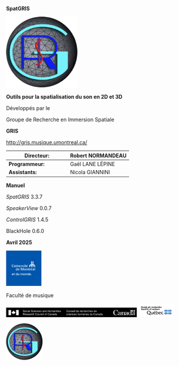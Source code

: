 **SpatGRIS**

<img src="./media-fr/media/image1.png"
style="width:2.01572in;height:2in" />

**Outils pour la spatialisation du son en 2D et 3D**

Développés par le

Groupe de Recherche en Immersion Spatiale

**GRIS**

<http://gris.musique.umontreal.ca/>

<table>
<colgroup>
<col style="width: 50%" />
<col style="width: 50%" />
</colgroup>
<thead>
<tr class="header">
<th><strong>Directeur:</strong></th>
<th>Robert NORMANDEAU</th>
</tr>
</thead>
<tbody>
<tr class="odd">
<td><strong>Programmeur:</strong></td>
<td>Gaël LANE LÉPINE</td>
</tr>
<tr class="even">
<td><strong>Assistants:</strong></td>
<td>Nicola GIANNINI</td>
</tr>
</tbody>
</table>

**Manuel**

*SpatGRIS* 3.3.7

*SpeakerView* 0.0.7

*ControlGRIS* 1.4.5

BlackHole 0.6.0

**Avril 2025**

<img src="./media-fr/media/image2.png"
style="width:1in;height:1in" />

Faculté de musique

<img src="./media-fr/media/image3.png"
style="width:3.71155in;height:0.27559in" />
<img src="./media-fr/media/image4.png"
style="width:1.02116in;height:0.3937in" />

<!-- TODO: find a way to integrate that table of content with mdbook -->
<!-- **Table des matières** -->

<!-- [1. Présentation générale -->
<!-- [6](#groupe-de-recherche-en-immersion-spatiale-gris)](#groupe-de-recherche-en-immersion-spatiale-gris) -->

<!-- [1.1. SpatGRIS est un outil de spatialisation -->
<!-- [6](#spatgris-est-un-outil-de-spatialisation-et-de-locaisation)](#spatgris-est-un-outil-de-spatialisation-et-de-locaisation) -->

<!-- [1.1.1. Spatialisation [6](#spatialisation)](#spatialisation) -->

<!-- [1.1.2. Localisation [6](#localisation)](#localisation) -->

<!-- [1.2. SpatGRIS est un enregistreur et un lecteur -->
<!-- [6](#spatgris-est-un-enregistreur-et-un-lecteur)](#spatgris-est-un-enregistreur-et-un-lecteur) -->

<!-- [1.3. SpatGRIS fabrique des configurations de haut-parleurs -->
<!-- [6](#spatgris-produit-des-configurations-de-haut-parleurs)](#spatgris-produit-des-configurations-de-haut-parleurs) -->

<!-- [1.3.1. Configuration DOME -->
<!-- [6](#configuration-dome)](#configuration-dome) -->

<!-- [1.3.2 Configuration CUBE [6](#configuration-cube)](#configuration-cube) -->

<!-- [1.4. Les haut-parleurs peuvent faire partie de la spatialisation et de -->
<!-- la localisation -->
<!-- [6](#les-haut-parleurs-participe-à-la-spatialisation-et-à-la-localisation)](#les-haut-parleurs-participe-à-la-spatialisation-et-à-la-localisation) -->

<!-- [1.5. Les trois composantes de SpatGRIS -->
<!-- [7](#les-trois-composantes-de-spatgris)](#les-trois-composantes-de-spatgris) -->

<!-- [1.6. Qu'y a-t-il de nouveau et d'amélioré dans ControlGRIS/SpatGRIS? -->
<!-- [7](#quy-a-t-il-de-nouveau-et-damélioré-dans-controlgrisspatgris)](#quy-a-t-il-de-nouveau-et-damélioré-dans-controlgrisspatgris) -->

<!-- [1.7. Groupe de Recherche en Immersion Spatiale (GRIS) -->
<!-- [8](#groupe-de-recherche-en-immersion-spatiale-gris)](#groupe-de-recherche-en-immersion-spatiale-gris) -->

<!-- [2. INTRODUCTION [8](#introduction)](#introduction) -->

<!-- [2.1. Architecture [8](#architecture)](#architecture) -->

<!-- [2.2. SpatGRIS [9](#spatgris)](#spatgris) -->

<!-- [2.2.1. L'histoire [9](#lhistoire)](#lhistoire) -->

<!-- [2.2.2. Configuration requise -->
<!-- [9](#configuration-requise)](#configuration-requise) -->

<!-- [2.2.3. Notes d'installation -->
<!-- [9](#notes-dinstallation)](#notes-dinstallation) -->

<!-- [2.2.4. Accès au microphone -->
<!-- [10](#accès-au-microphone)](#accès-au-microphone) -->

<!-- [2.2.5. Volume de BlackHole à 0 dB -->
<!-- [10](#volume-de-blackhole-à-0-db)](#volume-de-blackhole-à-0-db) -->

<!-- [2.2.6. Nouveaux utilisateurs de BlackHole et de macOS 14 Sonoma -->
<!-- [10](#nouveaux-utilisateurs-de-blackhole-et-de-macos-14-sonoma)](#nouveaux-utilisateurs-de-blackhole-et-de-macos-14-sonoma) -->

<!-- [2.3. ControlGRIS [10](#controlgris2)](#controlgris2) -->

<!-- [2.3.1. L’histoire [10](#lhistoire-1)](#lhistoire-1) -->

<!-- [2.3.2. Configuration requise -->
<!-- [10](#configuration-requise-1)](#configuration-requise-1) -->

<!-- [2.3.3. Notes d'installation -->
<!-- [11](#notes-dinstallation-1)](#notes-dinstallation-1) -->

<!-- [2.3.4. AU, VST, AAX [11](#au-vst-aax)](#au-vst-aax) -->

<!-- [2.4. Guide de démarrage rapide -->
<!-- [12](#guide-de-démarrage-rapide)](#guide-de-démarrage-rapide) -->

<!-- [3. Connections [14](#connections)](#connections) -->

<!-- [3.1. Connecter la SAN à SpatGRIS -->
<!-- [14](#connecter-la-san-à-spatgris)](#connecter-la-san-à-spatgris) -->

<!-- [3.1.1. Ouvrir SpatGRIS [14](#ouvrir-spatgris)](#ouvrir-spatgris) -->

<!-- [3.1.2. Régler le niveau de sortie -->
<!-- [14](#régler-le-niveau-de-sortie)](#régler-le-niveau-de-sortie) -->

<!-- [3.1.3. Assigner la SAN à BlackHole -->
<!-- [14](#assigner-la-san-à-blackhole)](#assigner-la-san-à-blackhole) -->

<!-- [3.1.4. Multiclient [14](#multiclient)](#multiclient) -->

<!-- [3.2. Connecter ControlGRIS à SpatGRIS -->
<!-- [15](#connecter-controlgris2-à-spatgris)](#connecter-controlgris2-à-spatgris) -->

<!-- [3.2.1. Numérotation des canaux audio et OSC -->
<!-- [15](#numérotation-des-canaux-audio-et-osc)](#numérotation-des-canaux-audio-et-osc) -->

<!-- [3.2.2. Couleurs des sources -->
<!-- [16](#couleurs-des-sources)](#couleurs-des-sources) -->

<!-- [4. ControlGRIS [17](#controlgris2-1)](#controlgris2-1) -->

<!-- [4.1. Introduction [17](#introduction-1)](#introduction-1) -->

<!-- [4.2. Interface graphique -->
<!-- [17](#interface-graphique)](#interface-graphique) -->

<!-- [4.3. Panneau de configuration -->
<!-- [18](#panneau-de-configuration)](#panneau-de-configuration) -->

<!-- [4.3.1. Settings [18](#settings)](#settings) -->

<!-- [MODE [18](#mode)](#mode) -->

<!-- [OSC Port [18](#osc-port)](#osc-port) -->

<!-- [IP Address [18](#ip-address)](#ip-address) -->

<!-- [Nombre des sources [18](#nombre-des-sources)](#nombre-des-sources) -->

<!-- [First Source ID [18](#first-source-id)](#first-source-id) -->

<!-- [4.3.2. Sources [19](#sources)](#sources) -->

<!-- [4.3.3. Contrôleurs [19](#contrôleurs)](#contrôleurs) -->

<!-- [4.4. Vues de la spatialisation -->
<!-- [20](#vues-de-la-spatialisation)](#vues-de-la-spatialisation) -->

<!-- [4.4.1 Vue en mode DOME [20](#vue-en-mode-dome)](#vue-en-mode-dome) -->

<!-- [4.4.2. Spans en mode DOME -->
<!-- [20](#spans-en-mode-dome)](#spans-en-mode-dome) -->

<!-- [4.4.3. Vue en mode CUBE [21](#vue-en-mode-cube)](#vue-en-mode-cube) -->

<!-- [4.4.4. Spans en mode CUBE -->
<!-- [21](#spans-en-mode-cube)](#spans-en-mode-cube) -->

<!-- [4.4.5. Élévation en mode CUBE en mode Normal ou Extended Top -->
<!-- [22](#élévation-en-mode-cube-en-mode-normal-ou-extended-top)](#élévation-en-mode-cube-en-mode-normal-ou-extended-top) -->

<!-- [4.4.6. Élévation en mode CUBE dans les modes Extended Top et Bottom -->
<!-- [22](#élévation-en-mode-cube-dans-les-modes-extended-top-et-bottom)](#élévation-en-mode-cube-dans-les-modes-extended-top-et-bottom) -->

<!-- [4.5. Comment utiliser ControlGRIS -->
<!-- [22](#comment-utiliser-controlgris2)](#comment-utiliser-controlgris2) -->

<!-- [4.5.1. Charger le plugiciel sur une piste -->
<!-- [23](#charger-le-plugiciel-sur-une-piste)](#charger-le-plugiciel-sur-une-piste) -->

<!-- [4.5.2. Sauvegarde des mémoires et enregistrement des automations -->
<!-- [23](#sauvegarde-des-mémoires-et-enregistrement-des-automations)](#sauvegarde-des-mémoires-et-enregistrement-des-automations) -->

<!-- [4.5.3. Rappeler les mémoires -->
<!-- [23](#rappeler-les-mémoires)](#rappeler-les-mémoires) -->

<!-- [4.6. Trajectoires -->
<!-- [24](#trajectoires-abstraites)](#trajectoires-abstraites) -->

<!-- [4.6.1. Sources Link [24](#sources-link)](#sources-link) -->

<!-- [Azimuth-Elevation (DOME) et Azimuth-Distance (CUBE) Links -->
<!-- [24](#azimuth-elevation-dome-et-azimuth-distance-cube-links)](#azimuth-elevation-dome-et-azimuth-distance-cube-links) -->

<!-- [Elevation Links (CUBE mode seulement) -->
<!-- [24](#elevation-links-cube-mode-seulement)](#elevation-links-cube-mode-seulement) -->

<!-- [4.6.2. Types de trajectoires -->
<!-- [25](#types-de-trajectoires)](#types-de-trajectoires) -->

<!-- [Azimuth-Elevation (DOME) et Azimuth-Distance (CUBE) Trajectory Type -->
<!-- [25](#azimuth-elevation-dome-et-azimuth-distance-cube-trajectory-type)](#azimuth-elevation-dome-et-azimuth-distance-cube-trajectory-type) -->

<!-- [Elevation (CUBE seulement) Trajectory Type -->
<!-- [25](#elevation-cube-seulement-trajectory-type)](#elevation-cube-seulement-trajectory-type) -->

<!-- [Realtime [26](#realtime)](#realtime) -->

<!-- [Drawing [26](#drawing)](#drawing) -->

<!-- [Maj-Clic en mode Drawing -->
<!-- [26](#maj-clic-en-mode-drawing)](#maj-clic-en-mode-drawing) -->

<!-- [Activate [27](#activate)](#activate) -->

<!-- [Enregistrement de la trajectoire dans la SAN -->
<!-- [27](#enregistrement-de-la-trajectoire-dans-la-san)](#enregistrement-de-la-trajectoire-dans-la-san) -->

<!-- [4.6.3. Un cas particulier : le pendule -->
<!-- [27](#un-cas-particulier-le-pendule)](#un-cas-particulier-le-pendule) -->

<!-- [4.6.4. Mémoires et trajectoires automatisées -->
<!-- [27](#mémoires-et-trajectoires-automatisées)](#mémoires-et-trajectoires-automatisées) -->

<!-- [5. SpatGRIS [29](#spatgris-1)](#spatgris-1) -->

<!-- [5.1. Introduction [29](#introduction-2)](#introduction-2) -->

<!-- [5.2. SpeakerView [30](#speakerview)](#speakerview) -->

<!-- [5.2.1. Visibilité et raccourcis-clavier -->
<!-- [30](#visibilité-et-raccourcis-clavier)](#visibilité-et-raccourcis-clavier) -->

<!-- [5.2.2. Deux applications distinctes -->
<!-- [30](#deux-applications-distinctes)](#deux-applications-distinctes) -->

<!-- [5.3. Modifier la configuration de haut-parleurs et non la -->
<!-- spatialisation -->
<!-- [31](#modifier-la-configuration-de-haut-parleurs-et-non-la-spatialisation)](#modifier-la-configuration-de-haut-parleurs-et-non-la-spatialisation) -->

<!-- [5.4. Réglages (Settings) [32](#réglages-settings)](#réglages-settings) -->

<!-- [5.5. Contrôles [32](#contrôles)](#contrôles) -->

<!-- [5.6. Le DOME et le CUBE [32](#le-dome-et-le-cube)](#le-dome-et-le-cube) -->

<!-- [5.6.1. DOME [33](#dome)](#dome) -->

<!-- [5.6.2. CUBE [33](#cube)](#cube) -->

<!-- [5.7. Le mode HYBRID: DOME et CUBE dans le même projet -->
<!-- [34](#le-mode-hybrid-dome-et-cube-dans-le-même-projet)](#le-mode-hybrid-dome-et-cube-dans-le-même-projet) -->

<!-- [5.7.1. Qu'est-ce qui est sauvegardé en mode HYBRID ? -->
<!-- [34](#quest-ce-qui-est-sauvegardé-en-mode-hybrid)](#quest-ce-qui-est-sauvegardé-en-mode-hybrid) -->

<!-- [5.7.2. Quel mode est chargé en fonction de l'ordre d'ouverture du -->
<!-- Speaker Setup et du Project? -->
<!-- [34](#quel-mode-est-chargé-en-fonction-de-lordre-douverture-du-speaker-setup-et-du-project)](#quel-mode-est-chargé-en-fonction-de-lordre-douverture-du-speaker-setup-et-du-project) -->

<!-- [5.7.3. Attenuation settings dans le mode CUBE ou HYBRID -->
<!-- [35](#attenuation-settings-dans-le-mode-cube-ou-hybrid)](#attenuation-settings-dans-le-mode-cube-ou-hybrid) -->

<!-- [5.7.4. Conversion de DOME en CUBE et vice versa -->
<!-- [36](#conversion-de-dome-en-cube-et-vice-versa)](#conversion-de-dome-en-cube-et-vice-versa) -->

<!-- [5.7.5. Spatialisation en 2D et 3D -->
<!-- [36](#spatialisation-en-2d-et-3d)](#spatialisation-en-2d-et-3d) -->

<!-- [5.8. Dispositif de haut-parleurs -->
<!-- [37](#dispositif-de-haut-parleurs)](#dispositif-de-haut-parleurs) -->

<!-- [5.8.1. Speaker Setup Edition -->
<!-- [38](#speaker-setup-edition)](#speaker-setup-edition) -->

<!-- [5.8.2. Ordre des haut-parleurs et représentation visuelle -->
<!-- [38](#ordre-des-haut-parleurs-et-représentation-visuelle)](#ordre-des-haut-parleurs-et-représentation-visuelle) -->

<!-- [5.8.3. Exigences minimales -->
<!-- [39](#exigences-minimales)](#exigences-minimales) -->

<!-- [5.8.4. Sorties directes [40](#sorties-directes)](#sorties-directes) -->

<!-- [Sorties directes indépendantes -->
<!-- [40](#sorties-directes-indépendantes)](#sorties-directes-indépendantes) -->

<!-- [Sorties directes spatialisées -->
<!-- [40](#sorties-directes-spatialisées)](#sorties-directes-spatialisées) -->

<!-- [5.8.5. Show Speaker Numbers -->
<!-- [41](#show-speaker-numbers)](#show-speaker-numbers) -->

<!-- [5.9. Sources et Speakers -->
<!-- [42](#sources-et-speakers)](#sources-et-speakers) -->

<!-- [5.9.1. Mute et Solo [43](#mute-et-solo)](#mute-et-solo) -->

<!-- [5.9.2. Indicateurs de crête et réinitialisation -->
<!-- [43](#indicateurs-de-crête-et-réinitialisation)](#indicateurs-de-crête-et-réinitialisation) -->

<!-- [5.10. Les réductions stéréo -->
<!-- [43](#les-réductions-stéréo)](#les-réductions-stéréo) -->

<!-- [5.10.1. STEREO [43](#stereo)](#stereo) -->

<!-- [5.10.2. BINAURAL [44](#binaural)](#binaural) -->

<!-- [5.11. Enregistrement [44](#enregistrement)](#enregistrement) -->

<!-- [6. PLAYER [46](#player)](#player) -->

<!-- [6.1. Effectuer un enregistrement pour le PLAYER -->
<!-- [46](#effectuer-un-enregistrement-pour-le-player)](#effectuer-un-enregistrement-pour-le-player) -->

<!-- [6.2. Ouvrir et lire un projet avec le PLAYER -->
<!-- [46](#ouvrir-et-lire-un-projet-avec-le-player)](#ouvrir-et-lire-un-projet-avec-le-player) -->

<!-- [6.2.1. Ouvrir le Speaker Setup pour l'écoute -->
<!-- [46](#ouvrir-le-speaker-setup-pour-lécoute)](#ouvrir-le-speaker-setup-pour-lécoute) -->

<!-- [6.2.2. Ouvrir la fenêtre PLAYER et charger les fichiers -->
<!-- [47](#ouvrir-la-fenêtre-player-et-charger-les-fichiers)](#ouvrir-la-fenêtre-player-et-charger-les-fichiers) -->

<!-- [6.2.3. Jouer la pièce [48](#jouer-la-pièce)](#jouer-la-pièce) -->

<!-- [6.2.4. DOME dans CUBE ou CUBE dans DOME -->
<!-- [48](#dome-dans-cube-ou-cube-dans-dome)](#dome-dans-cube-ou-cube-dans-dome) -->

<!-- [6.2.5. Les sorties directes dans le PLAYER -->
<!-- [49](#les-sorties-directes-dans-le-player)](#les-sorties-directes-dans-le-player) -->

<!-- [6.3. Sauvegarder un projet PLAYER -->
<!-- [50](#sauvegarder-un-projet-player)](#sauvegarder-un-projet-player) -->

<!-- [7. Menus [51](#menus)](#menus) -->

<!-- [7.1. Menu File [51](#menu-file)](#menu-file) -->

<!-- [7.2. Menu View [51](#menu-view)](#menu-view) -->

<!-- [7.3. Nommer et sauvegarder -->
<!-- [52](#nommer-et-sauvegarder)](#nommer-et-sauvegarder) -->

<!-- [7.4. Représentations [53](#représentations)](#représentations) -->

<!-- [7.4.1. Représentation 3D [53](#représentation-3d)](#représentation-3d) -->

<!-- [7.4.2. Représentation 2D [54](#représentation-2d)](#représentation-2d) -->

<!-- [7.5. Performance et charge de travail du CPU -->
<!-- [54](#performance-et-charge-de-travail-du-cpu)](#performance-et-charge-de-travail-du-cpu) -->

<!-- [7.6. Menu d'aide [54](#menu-daide)](#menu-daide) -->

<!-- [8. Addendum [55](#addendum)](#addendum) -->

<!-- [8.1. Descriptions des Sources Link -->
<!-- [55](#descriptions-des-sources-link)](#descriptions-des-sources-link) -->

<!-- [8.1.1. Azimuth-Elevation et Azimuth-Distance -->
<!-- [55](#azimuth-elevation-et-azimuth-distance)](#azimuth-elevation-et-azimuth-distance) -->

<!-- [8.1.2. Elevation (Mode CUBE uniquement) -->
<!-- [56](#elevation-mode-cube-uniquement)](#elevation-mode-cube-uniquement) -->

<!-- [8.2. Descriptions des trajectoires -->
<!-- [57](#descriptions-des-trajectoires)](#descriptions-des-trajectoires) -->

<!-- [8.2.1. Azimuth-Elevation et Azimuth-Distance -->
<!-- [57](#azimuth-elevation-et-azimuth-distance-1)](#azimuth-elevation-et-azimuth-distance-1) -->

<!-- [8.2.2. Elevation (Mode CUBE uniquement) -->
<!-- [58](#elevation-mode-cube-uniquement-1)](#elevation-mode-cube-uniquement-1) -->

<!-- [8.3. Messages OSC dans SpatGRIS -->
<!-- [58](#messages-osc-dans-spatgris)](#messages-osc-dans-spatgris) -->

<!-- [8.4. Messages OSC dans ControlGRIS -->
<!-- [60](#messages-osc-dans-controlgris2)](#messages-osc-dans-controlgris2) -->

<!-- [8.5. Open Stage Control et Lemur -->
<!-- [60](#open-stage-control-et-lemur)](#open-stage-control-et-lemur) -->

<!-- [8.6. Désinstaller [60](#désinstaller)](#désinstaller) -->

<!-- [8.6.1. SpatGRIS [60](#spatgris-2)](#spatgris-2) -->

<!-- [8.6.2. ControlGRIS [60](#controlgris2-2)](#controlgris2-2) -->

<!-- [9. Problèmes connus et avertissements -->
<!-- [61](#problèmes-connus-et-avertissements)](#problèmes-connus-et-avertissements) -->

<!-- [9.1. Problèmes connus [61](#problèmes-connus)](#problèmes-connus) -->

<!-- [9.1.1. SpatGRIS, le plugiciel et SpatGRIS, le logiciel -->
<!-- [61](#spatgris-le-plugiciel-et-spatgris-le-logiciel)](#spatgris-le-plugiciel-et-spatgris-le-logiciel) -->

<!-- [9.1.2. [61](#section)](#section) -->

<!-- [9.1.3. [61](#section-1)](#section-1) -->

<!-- [9.2. Reaper [61](#reaper)](#reaper) -->

<!-- [9.2.1. Pistes mono [61](#pistes-mono)](#pistes-mono) -->

<!-- [9.2.2. Préférences avec Jack -->
<!-- [62](#préférences-avec-jack)](#préférences-avec-jack) -->

<!-- [9.3. Logic Pro [62](#logic-pro)](#logic-pro) -->

<!-- [9.3.1. Une seule sortie Surround -->
<!-- [62](#une-seule-sortie-surround)](#une-seule-sortie-surround) -->

<!-- [9.3.2. Bouton Activate [62](#bouton-activate)](#bouton-activate) -->

<!-- [9.4. Digital Performer 11 et automatisation des mémoires -->
<!-- [62](#digital-performer-11-et-automatisation-des-mémoires)](#digital-performer-11-et-automatisation-des-mémoires) -->

<!-- [9.5. Utilisation de SpatGRIS avec des entrées en direct -->
<!-- [62](#utilisation-de-spatgris-avec-des-entrées-en-direct)](#utilisation-de-spatgris-avec-des-entrées-en-direct) -->

<!-- [10. Conseil et astuces [63](#conseil-et-astuces)](#conseil-et-astuces) -->

<!-- [10.1. Spatialisation acousmatique -->
<!-- [63](#spatialisation-acousmatique)](#spatialisation-acousmatique) -->

<!-- [10.1.1. Console de mixage [63](#console-de-mixage)](#console-de-mixage) -->

<!-- [10.1.2. Station Audio Numérique -->
<!-- [63](#station-audio-numérique)](#station-audio-numérique) -->

<!-- [10.1.3. Dispositif acousmatique -->
<!-- [63](#dispositif-acousmatique)](#dispositif-acousmatique) -->

<!-- [10.1.4. Scénario [64](#scénario)](#scénario) -->

<!-- [10.2. Utilisation du PLAYER sans votre présence -->
<!-- [66](#utilisation-du-player-en-votre-absence)](#utilisation-du-player-en-votre-absence) -->

<!-- [10.3. Le mode HYBRID pour varier les trajectoires -->
<!-- [66](#le-mode-hybrid-pour-varier-les-trajectoires)](#le-mode-hybrid-pour-varier-les-trajectoires) -->

<!-- [Index [68](#index)](#index) -->

<img src="./media-fr/media/image5.png"
style="width:1.02901in;height:1.02362in" />
